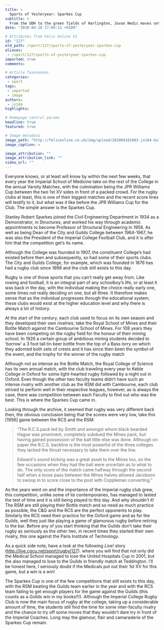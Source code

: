 ```yaml
---
title: >
  Sports of Yesteryear: Sparkes Cup
subtitle: >
  From the UDH to the green fields of Harlington, Jovan Nedic moves onto rugby
date: "2010-04-18 17:09:11 +0100"

# Attributes from Felix Online V1
id: "127"
old_path: /sport/127/sports-of-yesteryear-sparkes-cup
aliases:
 - /sport/127/sports-of-yesteryear-sparkes-cup
imported: true
comments:

# Article Taxonomies
categories:
 - sport
tags:
 - imported
 - image
authors:
 - jn104
highlights:

# Homepage control params
headline: true
featured: true

# Image metadata
image_path: "http://felixonline.co.uk/img/upload/201004181803-jn104-GuildsRu.jpg"
image_caption: >

image_attribution: ""
image_attribution_link: ""
video_url: ""
---
```


Everyone knows, or at least will know by within the next few weeks, that every year the Imperial School of Medicine take on the rest of the College in the annual Varsity Matches, with the culmination being the JPR Williams Cup between the two 1st XV sides in front of a packed crowd. For the rugby clubs at least, this is one of their biggest matches and the recent score lines will testify to it, but what was it like before the JPR Williams Cup for the Club. The simple answer is the Sparkes Cup.





Stanley Robert Sparkes joined the Civil Engineering Department in 1934 as a Demonstrator, in Structures, and worked his way through academic appointments to become Professor of Structural Engineering in 1958. As well as being Dean of the City and Guilds College between 1964-1967, he was also the President of the Imperial College Football Club, and it is after him that the competition get’s its name.





Although the College was founded in 1907, the constituent College’s had existed before then and subsequently, so had some of their sports clubs. The City and Guilds College, for example, which was founded in 1876 has had a rugby club since 1898 and the club still exists to this day.





Rugby is one of those sports that you can’t really get away from. Like rowing and football, it is an integral part of any schoolboy’s life, or at least it was back in the day, with the individual making the choice really early one, some times not really deciding on one, but all three. It therefore makes sense that as the individual progresses through the educational system, these clubs would exist at the higher education level and why there is always a lot of history.





At the start of the century, each club used to focus on its own season and they developed their own rivalries; take the Royal School of Mines and their Bottle Match against the Cambourne School of Mines. For 108 years they have been competing on the rugby field for the honour of their mining school. In 1926 a certain group of ambitious mining students decided to ‘borrow’ a 3 foot tall tin beer bottle from the top of a Bass lorry on which they adorned both sets of crests and it has since then been the symbol of the event, and the trophy for the winner of the rugby match





Although not as intense as the Bottle Match, the Royal College of Science has its own annual match, with the club traveling every year to Keble College in Oxford for some light-hearted rugby followed by a night out in Oxford. Even though the other two faculty teams didn’t have such an intense rivalry with another club as the RSM did with Cambourne, each club strived to perform well in their respective leagues, however, as is always the case, there was competition between each Faculty to find out who was the best. This is where the Sparkes Cup came in.





Looking through the archive, it seemed that rugby was very different back then, the obvious conclusion being that the scores were very low, take this [1956] game between the RCS and the RSM:



> “The R.C.S.pack led by Smith and amongst whom black bearded Hague was prominent, completely subdued the Mines pack, but having gained possession of the ball little else was done. Although on paper the R.C.S. backline is the most powerful of the three colleges they lacked the thrust necessary to take them over the line.
>
>
>
>
> Edward's sound kicking was a great asset to the Mines too, on the few occasions when they had the ball were uncertain as to what to do. The only score of the match came halfway through the second half when a loose pass between the Mines halves allowed Jacobson to swoop in to score close to the post with Coppleman converting.”



As the years went on and the importance of the Imperial rugby club grew, this competition, unlike some of its contemporaries, has managed to lasted the test of time and it is still being played to this day. And why shouldn’t it! The RSM are still playing their Bottle match and so need as much practice as possible, the C&G and the RCS are the perfect opponents to play. Similarly the RCS need their practice for the Oxford game and as for the Guilds, well they just like playing a game of glamorous rugby before retiring to the bar. Before any of you start thinking that the Guilds don’t take their rugby as seriously as the other two, in recent times they started their own rivalry, this one against the Paris Institute of Technology.







As a quick side note, have a look at the following _Live!_ story (<http://live.cgcu.net/sport/rugby/127>). where you will find that not only did the Medical School managed to lose the United Hospitals Cup in 2001, but the also managed to lose to the Guilds in friendly match at Teddington. I’ll be honest here, I seriously doubt if the Medicals put out their 1st XV for this game, but a win is a win!





The Sparkes Cup is one of the few competitions that still exists to this day, with the RSM beating the Guilds team earlier in the year and with the RCS team failing to get enough players for the game against the Guilds (this counts as a Guilds win in my books!!!). Although the Imperial College Rugby Club is now the main focus of rugby at the college, taking up a considerable amount of time, the students still find the time for some inter-faculty rivalry and the chance to try off some moves that they wouldn’t dare try in front of the Imperial Coaches. Long may the glamour, flair and camaraderie of the Sparkes Cup remain.
